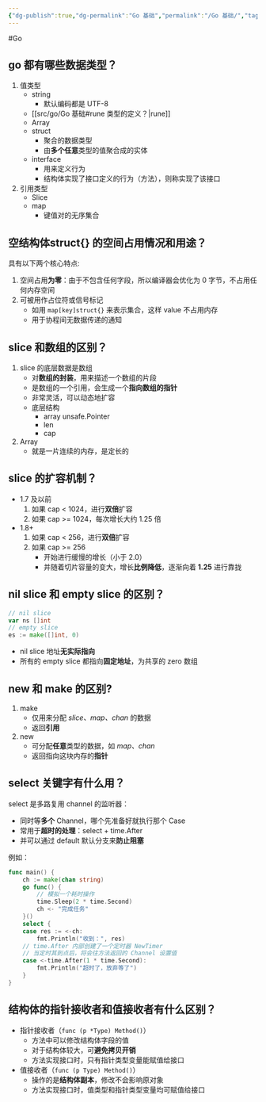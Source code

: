 ```yaml
---
{"dg-publish":true,"dg-permalink":"Go 基础","permalink":"/Go 基础/","tags":["Go"]}
---
```



#Go 

## go 都有哪些数据类型？

1. 值类型
	- string
		- 默认编码都是 UTF-8
	- [[src/go/Go 基础#rune 类型的定义？\|rune]]
	- Array
	- struct
		- 聚合的数据类型
		- 由**多个任意**类型的值聚合成的实体
	- interface
		- 用来定义行为
		- 结构体实现了接口定义的行为（方法），则称实现了该接口
2. 引用类型
	- Slice
	- map
		- 键值对的无序集合


## 空结构体struct{} 的空间占用情况和用途？

具有以下两个核心特点:
1. 空间占用**为零**：由于不包含任何字段，所以编译器会优化为 0 字节，不占用任何内存空间
2. 可被用作占位符或信号标记
	- 如用 `map[key]struct{}` 来表示集合，这样 value 不占用内存
	- 用于协程间无数据传递的通知

## slice 和数组的区别？

1. slice 的底层数据是数组
	- 对**数组的封装**，用来描述一个数组的片段
	- 是数组的一个引用，会生成一个**指向数组的指针**
	- 非常灵活，可以动态地扩容
	- 底层结构
		- array unsafe.Pointer
		- len
		- cap
2. Array
	- 就是一片连续的内存，是定长的

## slice 的扩容机制？

- 1.7 及以前
	1. 如果 cap < 1024，进行**双倍**扩容
	2. 如果 cap >= 1024，每次增长大约 1.25 倍
- 1.8+
	1. 如果 cap < 256，进行**双倍**扩容
	2. 如果 cap >= 256
		- 开始进行缓慢的增长（小于 2.0）
		- 并随着切片容量的变大，增长**比例降低**，逐渐向着 **1.25** 进行靠拢

## nil slice 和 empty slice 的区别？

```go
// nil slice
var ns []int
// empty slice
es := make([]int, 0)
```

- nil slice 地址**无实际指向**
- 所有的 empty slice 都指向**固定地址**，为共享的 zero 数组

## new 和 make 的区别?

1. make
	- 仅用来分配 *slice、map、chan* 的数据
	- 返回**引用**
2. new
	- 可分配**任意**类型的数据，如 *map、chan*
	- 返回指向这块内存的**指针**

## select 关键字有什么用？

select 是多路复用 channel 的监听器：
- 同时等**多个** Channel，哪个先准备好就执行那个 Case
- 常用于**超时的处理**：select + time.After
- 并可以通过 default 默认分支来**防止阻塞**

例如：

```go
func main() {
	ch := make(chan string)
	go func() {
		// 模拟一个耗时操作
		time.Sleep(2 * time.Second)
		ch <- "完成任务"
	}()
	select {
	case res := <-ch:
		fmt.Println("收到：", res)
	// time.After 内部创建了一个定时器 NewTimer
	// 当定时其到点后，将会往方法返回的 Channel 设置值
	case <-time.After(1 * time.Second):
		fmt.Println("超时了，放弃等了")
	}
}
```

## 结构体的指针接收者和值接收者有什么区别？

- 指针接收者（`func (p *Type) Method()`）
	- 方法中可以修改结构体字段的值
	- 对于结构体较大，可**避免拷贝开销**
	- 方法实现接口时，只有指针类型变量能赋值给接口
- 值接收者（`func (p Type) Method()`）
	- 操作的是**结构体副本**，修改不会影响原对象
	- 方法实现接口时，值类型和指针类型变量均可赋值给接口